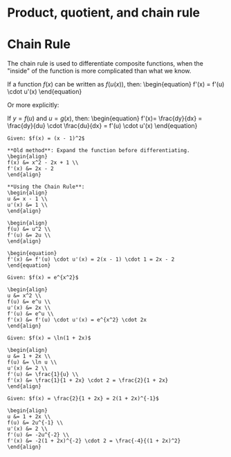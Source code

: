 # Product, quotient, and chain rule
# Chain Rule

The chain rule is used to differentiate composite functions, when the "inside" of the function is more complicated than what we know. 

If a function $f(x)$ can be written as $f(u(x))$, then:
\begin{equation}
f'(x) = f'(u) \cdot u'(x)
\end{equation}

Or more explicitly:

If $y = f(u)$ and $u = g(x)$, then:
\begin{equation}
f'(x)= \frac{dy}{dx} = \frac{dy}{du} \cdot \frac{du}{dx} = f'(u) \cdot u'(x)
\end{equation}

```{example} Differentiate the Function
Given: $f(x) = (x - 1)^2$

**Old method**: Expand the function before differentiating.
\begin{align}
f(x) &= x^2 - 2x + 1 \\
f'(x) &= 2x - 2
\end{align}

**Using the Chain Rule**:
\begin{align}
u &= x - 1 \\
u'(x) &= 1 \\
\end{align}

\begin{align}
f(u) &= u^2 \\
f'(u) &= 2u \\
\end{align}

\begin{equation}
f'(x) &= f'(u) \cdot u'(x) = 2(x - 1) \cdot 1 = 2x - 2
\end{equation}
```

```{example} Differentiate the Function
Given: $f(x) = e^{x^2}$

\begin{align}
u &= x^2 \\
f(u) &= e^u \\
u'(x) &= 2x \\
f'(u) &= e^u \\
f'(x) &= f'(u) \cdot u'(x) = e^{x^2} \cdot 2x
\end{align}
```

```{example} Differentiate the Function
Given: $f(x) = \ln(1 + 2x)$

\begin{align}
u &= 1 + 2x \\
f(u) &= \ln u \\
u'(x) &= 2 \\
f'(u) &= \frac{1}{u} \\
f'(x) &= \frac{1}{1 + 2x} \cdot 2 = \frac{2}{1 + 2x}
\end{align}
```

```{example} Differentiate the Function
Given: $f(x) = \frac{2}{1 + 2x} = 2(1 + 2x)^{-1}$

\begin{align}
u &= 1 + 2x \\
f(u) &= 2u^{-1} \\
u'(x) &= 2 \\
f'(u) &= -2u^{-2} \\
f'(x) &= -2(1 + 2x)^{-2} \cdot 2 = \frac{-4}{(1 + 2x)^2}
\end{align}
```
